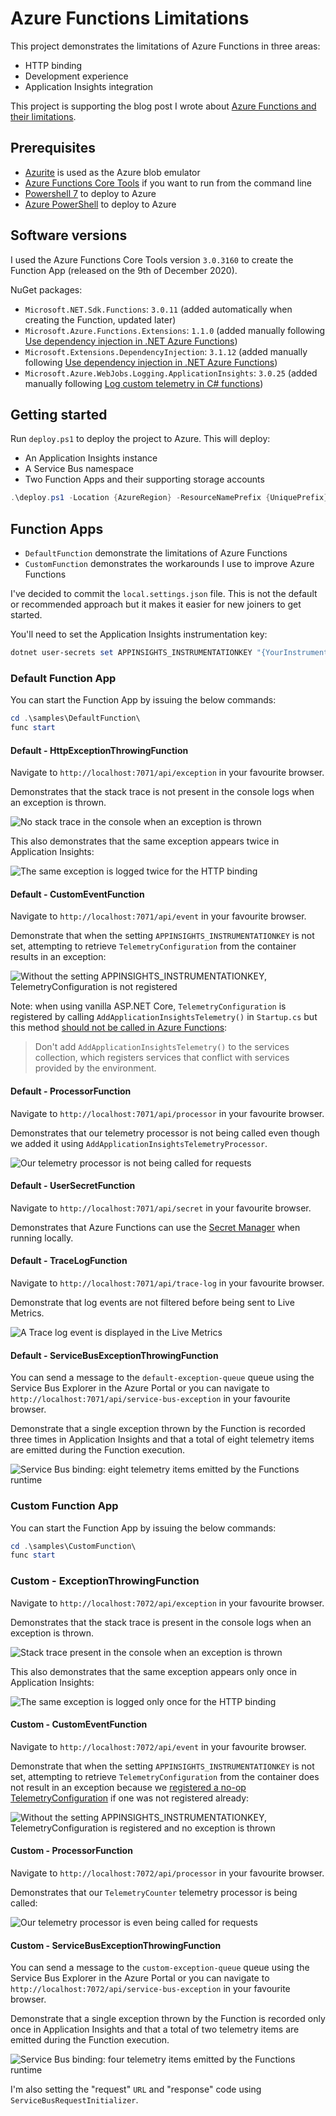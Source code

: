 # Azure Functions Limitations

This project demonstrates the limitations of Azure Functions in three areas:

- HTTP binding
- Development experience
- Application Insights integration

This project is supporting the blog post I wrote about [Azure Functions and their limitations][blog-post].

## Prerequisites

- [Azurite][azurite] is used as the Azure blob emulator
- [Azure Functions Core Tools][azure-functions-core-tools] if you want to run from the command line
- [Powershell 7][powershell-7] to deploy to Azure
- [Azure PowerShell][azure-powershell] to deploy to Azure

## Software versions

I used the Azure Functions Core Tools version `3.0.3160` to create the Function App (released on the 9th of December 2020).

NuGet packages:

- `Microsoft.NET.Sdk.Functions`: `3.0.11` (added automatically when creating the Function, updated later)
- `Microsoft.Azure.Functions.Extensions`: `1.1.0` (added manually following [Use dependency injection in .NET Azure Functions][dependency-injection])
- `Microsoft.Extensions.DependencyInjection`: `3.1.12` (added manually following [Use dependency injection in .NET Azure Functions][dependency-injection])
- `Microsoft.Azure.WebJobs.Logging.ApplicationInsights`: `3.0.25` (added manually following [Log custom telemetry in C# functions][custom-telemetry])

## Getting started

Run `deploy.ps1` to deploy the project to Azure. This will deploy:

- An Application Insights instance
- A Service Bus namespace
- Two Function Apps and their supporting storage accounts

```powershell
.\deploy.ps1 -Location {AzureRegion} -ResourceNamePrefix {UniquePrefix}
```

## Function Apps

- `DefaultFunction` demonstrate the limitations of Azure Functions
- `CustomFunction` demonstrates the workarounds I use to improve Azure Functions

I've decided to commit the `local.settings.json` file. This is not the default or recommended approach but it makes it easier for new joiners to get started.

You'll need to set the Application Insights instrumentation key:

```powershell
dotnet user-secrets set APPINSIGHTS_INSTRUMENTATIONKEY "{YourInstrumentationKey}" --id 074ca336-270b-4832-9a1a-60baf152b727
```

### Default Function App

You can start the Function App by issuing the below commands:

```powershell
cd .\samples\DefaultFunction\
func start
```

#### Default - HttpExceptionThrowingFunction

Navigate to `http://localhost:7071/api/exception` in your favourite browser.

Demonstrates that the stack trace is not present in the console logs when an exception is thrown.

![No stack trace in the console when an exception is thrown](docs/img/console-stack-trace-absent.png)

This also demonstrates that the same exception appears twice in Application Insights:

![The same exception is logged twice for the HTTP binding](docs/img/http-binding-exception-logged-twice.png)

#### Default - CustomEventFunction

Navigate to `http://localhost:7071/api/event` in your favourite browser.

Demonstrate that when the setting `APPINSIGHTS_INSTRUMENTATIONKEY` is not set, attempting to retrieve `TelemetryConfiguration` from the container results in an exception:

![Without the setting `APPINSIGHTS_INSTRUMENTATIONKEY`, TelemetryConfiguration is not registered](docs/img/telemetry-configuration-not-registered.png)

Note: when using vanilla ASP.NET Core, `TelemetryConfiguration` is registered by calling `AddApplicationInsightsTelemetry()` in `Startup.cs` but this method [should not be called in Azure Functions][dont-call-add-app-insights-telemetry]:

> Don't add `AddApplicationInsightsTelemetry()` to the services collection, which registers services that conflict with services provided by the environment.

#### Default - ProcessorFunction

Navigate to `http://localhost:7071/api/processor` in your favourite browser.

Demonstrates that our telemetry processor is not being called even though we added it using `AddApplicationInsightsTelemetryProcessor`.

![Our telemetry processor is not being called for requests](docs/img/telemetry-processor-is-not-being-called.png)

#### Default - UserSecretFunction

Navigate to `http://localhost:7071/api/secret` in your favourite browser.

Demonstrates that Azure Functions can use the [Secret Manager][secret-manager] when running locally.

#### Default - TraceLogFunction

Navigate to `http://localhost:7071/api/trace-log` in your favourite browser.

Demonstrate that log events are not filtered before being sent to Live Metrics.

![A `Trace` log event is displayed in the Live Metrics](docs/img/trace-log-live-metrics.png)

#### Default - ServiceBusExceptionThrowingFunction

You can send a message to the `default-exception-queue` queue using the Service Bus Explorer in the Azure Portal or you can navigate to `http://localhost:7071/api/service-bus-exception` in your favourite browser.

Demonstrate that a single exception thrown by the Function is recorded three times in Application Insights and that a total of eight telemetry items are emitted during the Function execution.

![Service Bus binding: eight telemetry items emitted by the Functions runtime](docs/img/service-bus-binding-execution-eight-telemetry-items.png)

### Custom Function App

You can start the Function App by issuing the below commands:

```powershell
cd .\samples\CustomFunction\
func start
```

### Custom - ExceptionThrowingFunction

Navigate to `http://localhost:7072/api/exception` in your favourite browser.

Demonstrates that the stack trace is present in the console logs when an exception is thrown.

![Stack trace present in the console when an exception is thrown](docs/img/console-stack-trace-present.png)

This also demonstrates that the same exception appears only once in Application Insights:

![The same exception is logged only once for the HTTP binding](docs/img/http-binding-exception-logged-once.png)

#### Custom - CustomEventFunction

Navigate to `http://localhost:7072/api/event` in your favourite browser.

Demonstrate that when the setting `APPINSIGHTS_INSTRUMENTATIONKEY` is not set, attempting to retrieve `TelemetryConfiguration` from the container does not result in an exception because we [registered a no-op TelemetryConfiguration][default-telemetry-configuration-registration] if one was not registered already:

![Without the setting `APPINSIGHTS_INSTRUMENTATIONKEY`, TelemetryConfiguration is registered and no exception is thrown](docs/img/telemetry-configuration-registered.png)

#### Custom - ProcessorFunction

Navigate to `http://localhost:7072/api/processor` in your favourite browser.

Demonstrates that our `TelemetryCounter` telemetry processor is being called:

![Our telemetry processor is even being called for requests](docs/img/telemetry-counter-is-being-called.png)

#### Custom - ServiceBusExceptionThrowingFunction

You can send a message to the `custom-exception-queue` queue using the Service Bus Explorer in the Azure Portal or you can navigate to `http://localhost:7072/api/service-bus-exception` in your favourite browser.

Demonstrate that a single exception thrown by the Function is recorded only once in Application Insights and that a total of two telemetry items are emitted during the Function execution.

![Service Bus binding: four telemetry items emitted by the Functions runtime](docs/img/service-bus-binding-execution-two-telemetry-items.png)

I'm also setting the "request" `URL` and "response" code using `ServiceBusRequestInitializer`.

[azurite]: https://docs.microsoft.com/en-us/azure/storage/common/storage-use-azurite
[azure-functions-core-tools]: https://github.com/Azure/azure-functions-core-tools
[dependency-injection]: https://docs.microsoft.com/en-us/azure/azure-functions/functions-dotnet-dependency-injection
[custom-telemetry]: https://docs.microsoft.com/en-us/azure/azure-functions/functions-dotnet-class-library?tabs=v2%2Ccmd#log-custom-telemetry-in-c-functions
[powershell-7]: https://docs.microsoft.com/en-us/powershell/scripting/install/installing-powershell-core-on-windows?view=powershell-7
[azure-powershell]: https://docs.microsoft.com/en-us/powershell/azure/install-az-ps?view=azps-6.3.0
[dont-call-add-app-insights-telemetry]: https://docs.microsoft.com/en-US/azure/azure-functions/functions-dotnet-dependency-injection#logging-services
[secret-manager]: https://docs.microsoft.com/en-us/aspnet/core/security/app-secrets?view=aspnetcore-5.0&tabs=windows#secret-manager
[blog-post]: https://gabrielweyer.net/2020/12/20/azure-functions-and-their-limitations/
[default-telemetry-configuration-registration]: https://github.com/gabrielweyer/azure-functions-limitations/blob/4f5f212a5c5e3ce067d23eb564ba24655999f918/src/Custom.FunctionsTelemetry/ApplicationInsights/ApplicationInsightsServiceCollectionExtensions.cs#L212-L216
